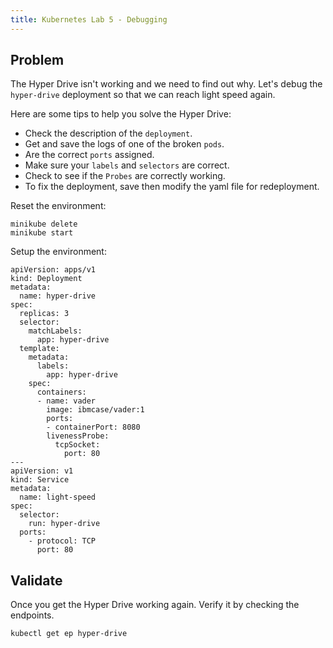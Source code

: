 ```yaml
---
title: Kubernetes Lab 5 - Debugging
---
```


## Problem

The Hyper Drive isn't working and we need to find out why. Let's debug the `hyper-drive` deployment so that we can reach light speed again.

Here are some tips to help you solve the Hyper Drive:

- Check the description of the `deployment`.
- Get and save the logs of one of the broken `pods`.
- Are the correct `ports` assigned.
- Make sure your `labels` and `selectors` are correct.
- Check to see if the `Probes` are correctly working.
- To fix the deployment, save then modify the yaml file for redeployment.

Reset the environment:
```
minikube delete
minikube start
```

Setup the environment:
```
apiVersion: apps/v1
kind: Deployment
metadata:
  name: hyper-drive
spec:
  replicas: 3
  selector:
    matchLabels:
      app: hyper-drive
  template:
    metadata:
      labels:
        app: hyper-drive
    spec:
      containers:
      - name: vader
        image: ibmcase/vader:1
        ports:
        - containerPort: 8080
        livenessProbe:
          tcpSocket:
            port: 80
---
apiVersion: v1
kind: Service
metadata:
  name: light-speed
spec:
  selector:
    run: hyper-drive 
  ports:
    - protocol: TCP
      port: 80
```

## Validate

Once you get the Hyper Drive working again. Verify it by checking the endpoints.

```
kubectl get ep hyper-drive
```